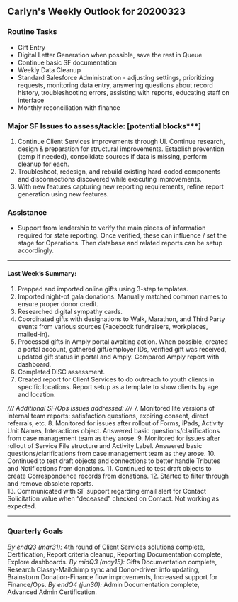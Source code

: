 ## Carlyn's Weekly Outlook for 20200323
### Routine Tasks
* Gift Entry
* Digital Letter Generation when possible, save the rest in Queue
* Continue basic SF documentation
* Weekly Data Cleanup
* Standard Salesforce Administration - adjusting settings, prioritizing requests, monitoring data entry, answering questions about record history, troubleshooting errors, assisting with reports, educating staff on interface
* Monthly reconciliation with finance

### Major SF Issues to assess/tackle: [potential blocks***]
1. Continue Client Services improvements through UI.  Continue research, design & preparation for structural improvements.  Establish prevention (temp if needed), consolidate sources if data is missing, perform cleanup for each.
2. Troubleshoot, redesign, and rebuild existing hard-coded components and disconnections discovered while executing improvements.
3. With new features capturing new reporting requirements, refine report generation using new features.

### Assistance
* Support from leadership to verify the main pieces of information required for state reporting.  Once verified, these can influence / set the stage for Operations.  Then database and related reports can be setup accordingly.

- - - -
#### Last Week’s Summary:
1. Prepped and imported online gifts using 3-step templates.
2. Imported night-of gala donations.  Manually matched common names to ensure proper donor credit. 
3. Researched digital sympathy cards. 
4. Coordinated gifts with designations to Walk, Marathon, and Third Party events from various sources (Facebook fundraisers, workplaces, mailed-in).
5. Processed gifts in Amply portal awaiting action.  When possible, created a portal account, gathered gift/employer IDs, verified gift was received, updated gift status in portal and Amply.  Compared Amply report with dashboard.
6. Completed DISC assessment. 
7. Created report for Client Services to do outreach to youth clients in specific locations.  Report setup as a template to show clients by age and location. 

*/// Additional SF/Ops issues addressed: ///*
7. Monitored lite versions of internal team reports: satisfaction questions, expiring consent, direct referrals, etc.
8. Monitored for issues after rollout of Forms, iPads, Activity Unit Names, Interactions object.  Answered basic questions/clarifications from case management team as they arose.
9. Monitored for issues after rollout of Service File structure and Activity Label.  Answered basic questions/clarifications from case management team as they arose.
10. Continued to test draft objects and connections to better handle Tributes and Notifications from donations.
11. Continued to test draft objects to create Correspondence records from donations.
12. Started to filter through and remove obsolete reports.  
13. Communicated with SF support regarding email alert for Contact Solicitation value when “deceased” checked on Contact. Not working as expected. 

- - - -
### Quarterly Goals
*By endQ3 (mar31):* 4th round of Client Services solutions complete, Certification, Report criteria cleanup, Reporting Documentation complete, Explore dashboards.
*By midQ3 (may15):* Gifts Documentation complete, Research Classy-Mailchimp sync and Donor-driven info updating, Brainstorm Donation-Finance flow improvements, Increased support for Finance/Ops.
*By endQ4 (jun30):* Admin Documentation complete, Advanced Admin Certification.